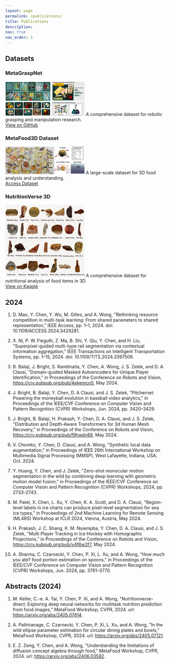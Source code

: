 ```yaml
---
layout: page
permalink: /publications/
title: Publications
description: 
nav: true
nav_order: 3
---
```

## Datasets

### MetaGraspNet
[![MetaGraspNet](../assets/images/metagraspnet_resized.png)](https://github.com/maximiliangilles/MetaGraspNet?tab=readme-ov-file)
A comprehensive dataset for robotic grasping and manipulation research.  
[View on GitHub](https://github.com/maximiliangilles/MetaGraspNet?tab=readme-ov-file)

### MetaFood3D Dataset
[![MetaFood3D](../assets/images/metafood3d_resized.png)](https://lorenz.ecn.purdue.edu/~food3d/)
A large-scale dataset for 3D food analysis and understanding.  
[Access Dataset](https://lorenz.ecn.purdue.edu/~food3d/)

### NutritionVerse 3D
[![NutritionVerse](../assets/images/nutritionverse_resized.png)](https://www.kaggle.com/datasets/amytai/nutritionverse-3d)
A comprehensive dataset for nutritional analysis of food items in 3D.  
[View on Kaggle](https://www.kaggle.com/datasets/amytai/nutritionverse-3d)

## 2024
 
1. D. Mao, Y. Chen, Y. Wu, M. Gilles, and A. Wong, "Rethinking resource competition in multi-task learning: From shared parameters to shared representation," IEEE Access, pp. 1–1, 2024. doi: 10.1109/ACCESS.2024.3429281.

2. X. Ni, P. W. Fieguth, Z. Ma, B. Shi, Y. Qiu, Y. Chen, and H. Liu, "Superpixel-guided multi-type rail segmentation via contextual information aggregation," IEEE Transactions on Intelligent Transportation Systems, pp. 1–15, 2024. doi: 10.1109/TITS.2024.3397509.

3. B. Balaji, J. Bright, S. Rambhatla, Y. Chen, A. Wong, J. S. Zelek, and D. A. Clausi, "Domain-guided Masked Autoencoders for Unique Player Identification," in Proceedings of the Conference on Robots and Vision, https://crv.pubpub.org/pub/4ekemco5, May 2024.

4. J. Bright, B. Balaji, Y. Chen, D. A Clausi, and J. S. Zelek, "Pitchernet: Powering the moneyball evolution in baseball video analytics," in Proceedings of the IEEE/CVF Conference on Computer Vision and Pattern Recognition (CVPR) Workshops, Jun. 2024, pp. 3420–3429.

5. J. Bright, B. Balaji, H. Prakash, Y. Chen, D. A. Clausi, and J. S. Zelek, "Distribution and Depth-Aware Transformers for 3d Human Mesh Recovery," in Proceedings of the Conference on Robots and Vision, https://crv.pubpub.org/pub/f9hwdv89, May 2024.

6. V. Chomko, Y. Chen, D. Clausi, and A. Wong, "Synthetic local data augmentation," in Proceedings of IEEE 26th International Workshop on Multimedia Signal Processing (MMSP), West Lafayette, Indiana, USA, Oct. 2024.

7. Y. Huang, Y. Chen, and J. Zelek, "Zero-shot monocular motion segmentation in the wild by combining deep learning with geometric motion model fusion," in Proceedings of the IEEE/CVF Conference on Computer Vision and Pattern Recognition (CVPR) Workshops, 2024, pp. 2733–2743.

8. M. Patel, X. Chen, L. Xu, Y. Chen, K. A. Scott, and D. A. Clausi, "Region-level labels in ice charts can produce pixel-level segmentation for sea ice types," in Proceedings of 2nd Machine Learning for Remote Sensing (ML4RS) Workshop at ICLR 2024, Vienna, Austria, May 2024.

9. H. Prakash, J. C. Shang, K. M. Nsiempba, Y. Chen, D. A. Clausi, and J. S. Zelek, "Multi Player Tracking in Ice Hockey with Homographic Projections," in Proceedings of the Conference on Robots and Vision, https://crv.pubpub.org/pub/v4f6w2f7, May 2024.

10. A. Sharma, C. Czarnecki, Y. Chen, P. Xi, L. Xu, and A. Wong, "How much you ate? food portion estimation on spoons," in Proceedings of the IEEE/CVF Conference on Computer Vision and Pattern Recognition (CVPR) Workshops, Jun. 2024, pp. 3761–3770.

## Abstracts (2024)

1. M. Keller, C.-e. A. Tai, Y. Chen, P. Xi, and A. Wong, "Nutritionverse-direct: Exploring deep neural networks for multitask nutrition prediction from food images," MetaFood Workshop, CVPR, 2024. url: https://arxiv.org/abs/2405.07814.

2. A. Pathiranage, C. Czarnecki, Y. Chen, P. Xi, L. Xu, and A. Wong, "In the wild ellipse parameter estimation for circular dining plates and bowls," MetaFood Workshop, CVPR, 2024. url: https://arxiv.org/abs/2405.07121.

3. E. Z. Zeng, Y. Chen, and A. Wong, "Understanding the limitations of diffusion concept algebra through food," MetaFood Workshop, CVPR, 2024. url: https://arxiv.org/abs/2406.03582.
